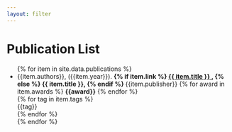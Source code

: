 ```yaml
---
layout: filter
---
```

<!-- <link href="https://cdn.jsdelivr.net/npm/bootstrap@5.3.0-alpha1/dist/css/bootstrap.min.css" rel="stylesheet" integrity="sha384-GLhlTQ8iRABdZLl6O3oVMWSktQOp6b7In1Zl3/Jr59b6EGGoI1aFkw7cmDA6j6gD" crossorigin="anonymous">     -->
  
# Publication List


<div id="publications">
    <ul>
    {% for item in site.data.publications %}
    <li class="{% if item.new %}new-item{% endif %}">
        {{item.authors}},
        ({{item.year}}).
        <b> 
            {% if item.link %}
                <a href="{{ item.link }}">
                {{ item.title }}
                </a>,
            {% else %}
                {{ item.title }},
            {% endif %}
        </b>
        {{item.publisher}}
        {% for award in item.awards %}
          <b>{{award}}</b>
        {% endfor %}
        <br />
        {% for tag in item.tags %}
            <div class="chip btn"> {{tag}} </div>
        {% endfor %}
        </li>
    {% endfor %}
    </ul>
</div>


<script>
    function filterByTags() {
        var selected, ul, li, i;
        selected = Array.from(document.querySelector('.tag-filter').querySelectorAll('.btn.active')).map(el => el.innerText.trim());

        ul = document.getElementById("publications");
        li = ul.getElementsByTagName('li');

        // Loop through all list items, and hide those who don't match the search query
        for (i = 0; i < li.length; i++) {
            tags = Array.from(li[i].querySelectorAll(".btn")).map(el => el.innerText.trim());
            let needShow = true;
            if (selected.length > 0) {
                needShow = selected.every(val => tags.includes(val));
            }
            
            if (needShow) {
                li[i].style.display = "";
            } else {
                li[i].style.display = "none";
            }
        }
    }
</script> 

<script src="https://cdn.jsdelivr.net/npm/bootstrap@5.3.0-alpha1/dist/js/bootstrap.bundle.min.js" integrity="sha384-w76AqPfDkMBDXo30jS1Sgez6pr3x5MlQ1ZAGC+nuZB+EYdgRZgiwxhTBTkF7CXvN" crossorigin="anonymous"></script>    
